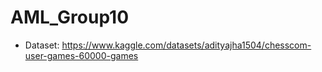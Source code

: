 # AML_Group10

* Dataset: https://www.kaggle.com/datasets/adityajha1504/chesscom-user-games-60000-games
